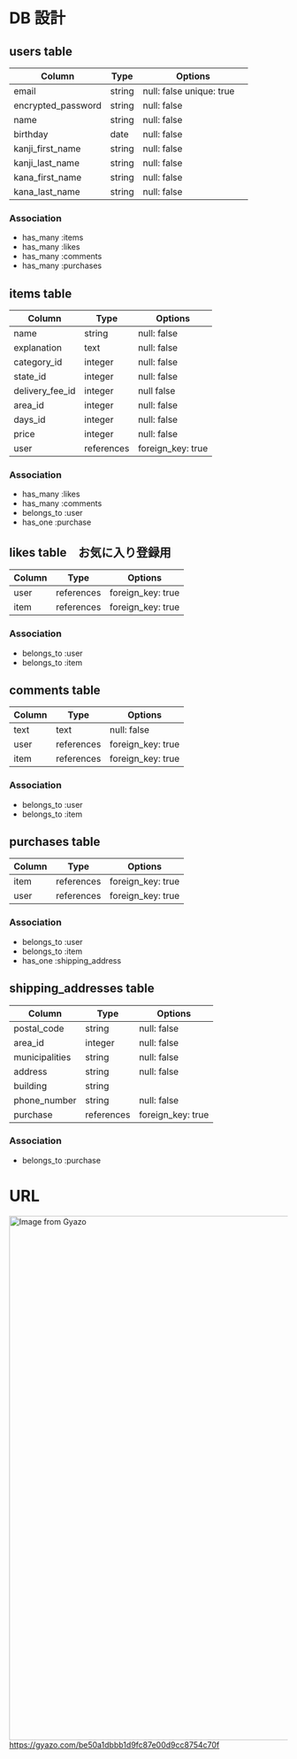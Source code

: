 # DB 設計

## users table
| Column             | Type                | Options                 |
|--------------------|---------------------|-------------------------|
| email | string | null: false unique: true　|
| encrypted_password | string | null: false |
| name | string | null: false |
| birthday | date | null: false |
| kanji_first_name | string | null: false |
| kanji_last_name | string | null: false |
| kana_first_name | string | null: false |
| kana_last_name | string | null: false |

### Association
- has_many :items
- has_many :likes
- has_many :comments
- has_many :purchases

## items table
| Column             | Type                | Options                 |
|--------------------|---------------------|-------------------------|
| name | string |  null: false |
| explanation | text | null: false | 
| category_id | integer | null: false |
| state_id | integer | null: false |
| delivery_fee_id | integer | null false |
| area_id | integer | null: false |
| days_id | integer | null: false |
| price | integer | null: false |
| user | references | foreign_key: true |

### Association
- has_many :likes
- has_many :comments
- belongs_to :user
- has_one :purchase

## likes table　お気に入り登録用
| Column             | Type                | Options                 |
|--------------------|---------------------|-------------------------|
| user | references | foreign_key: true |
| item | references | foreign_key: true |

### Association
- belongs_to :user
- belongs_to :item

## comments table
| Column             | Type                | Options                 |
|--------------------|---------------------|-------------------------|
| text | text | null: false |
| user | references | foreign_key: true |
| item | references | foreign_key: true |

### Association
- belongs_to :user
- belongs_to :item

## purchases table
| Column             | Type                | Options                 |
|--------------------|---------------------|-------------------------|
| item | references | foreign_key: true |
| user | references | foreign_key: true |

### Association
- belongs_to :user
- belongs_to :item
- has_one :shipping_address

## shipping_addresses table 
| Column             | Type                | Options                 |
|--------------------|---------------------|-------------------------|
| postal_code | string | null: false |
| area_id | integer | null: false |
| municipalities | string | null: false |
| address | string | null: false |
| building | string | |
| phone_number | string | null: false |
| purchase | references | foreign_key: true |

### Association
- belongs_to :purchase


# URL
<a href="https://gyazo.com/be50a1dbbb1d9fc87e00d9cc8754c70f"><img src="https://i.gyazo.com/be50a1dbbb1d9fc87e00d9cc8754c70f.png" alt="Image from Gyazo" width="948"/></a>
https://gyazo.com/be50a1dbbb1d9fc87e00d9cc8754c70f
